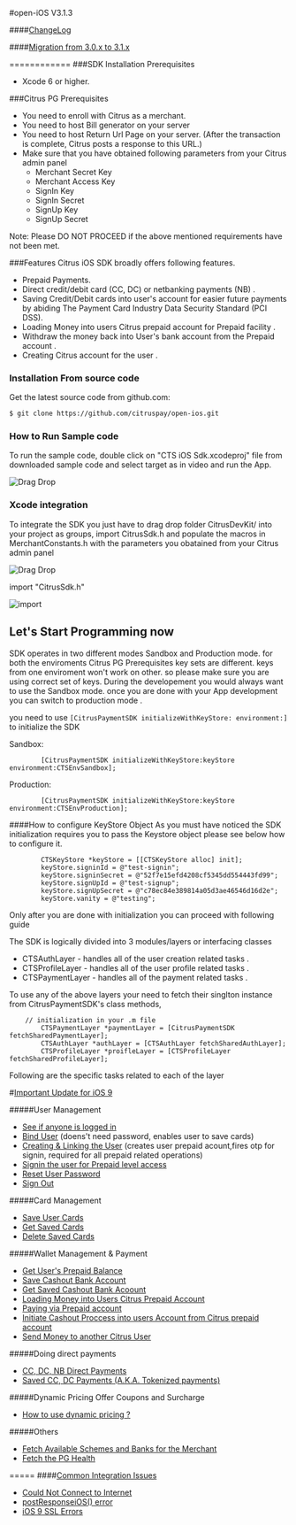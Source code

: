 
#open-iOS V3.1.3

####[ChangeLog](https://github.com/citruspay/open-ios/wiki/ChangeLog)

####[Migration from 3.0.x to 3.1.x](https://github.com/citruspay/open-ios/wiki/5-Migration-From-V-3.0.x-to-V-3.1.x)


============
###SDK Installation Prerequisites
   * Xcode 6 or higher.
   
###Citrus PG Prerequisites
* You need to enroll with Citrus as a merchant.
* You need to host Bill generator on your server
* You need to host Return Url Page on your server. (After the transaction is complete, Citrus posts a response to this URL.)
* Make sure that you have obtained following parameters from your Citrus admin panel
	* Merchant Secret Key
	* Merchant Access Key
	* SignIn Key
	* SignIn Secret
	* SignUp Key
	* SignUp Secret

Note: Please DO NOT PROCEED if the above mentioned requirements have not been met.

###Features
Citrus iOS SDK broadly offers following features.
* Prepaid Payments.
* Direct credit/debit card (CC, DC) or netbanking payments (NB) .
* Saving Credit/Debit cards into user's account for easier future payments by abiding The Payment Card Industry Data Security Standard (PCI DSS).
* Loading Money into users Citrus prepaid account for Prepaid facility .
* Withdraw the money back into User's bank account from the Prepaid account .
* Creating Citrus account for the user .



### Installation From source code
Get the latest source code from github.com:
```bash
$ git clone https://github.com/citruspay/open-ios.git
```
### How to Run Sample code 
To run the sample code, double click on "CTS iOS Sdk.xcodeproj" file from downloaded sample code and select target as in video and run the App.

![Drag Drop](http://g.recordit.co/frxNZEzITj.gif)

### Xcode integration

To integrate the SDK you just have to drag drop folder CitrusDevKit/  into your project as groups, import CitrusSdk.h and populate the macros in MerchantConstants.h with the parameters you obatained from your Citrus admin panel

![Drag Drop](https://dl.dropboxusercontent.com/u/6397934/citrus/SDKScreens/Integrate.gif)

import "CitrusSdk.h"

![import](https://dl.dropboxusercontent.com/u/6397934/citrus/GIT/Import.png)

## Let's Start Programming now

SDK operates in two different modes Sandbox and Production mode. for both the enviroments Citrus PG Prerequisites key sets are different. keys from one enviroment won't work on other. so please make sure you are using correct set of keys.
During the developement you would always want to use the Sandbox mode. once you are done with your App development you can switch to production mode . 

you need to use `[CitrusPaymentSDK initializeWithKeyStore: environment:]` to initialize the SDK

Sandbox:

		    [CitrusPaymentSDK initializeWithKeyStore:keyStore environment:CTSEnvSandbox];

Production:

		    [CitrusPaymentSDK initializeWithKeyStore:keyStore environment:CTSEnvProduction];


####How to configure KeyStore Object
   As you must have noticed the SDK initialization requires you to pass the Keystore object please see below how to configure it.     
   
   
   
		    CTSKeyStore *keyStore = [[CTSKeyStore alloc] init];
		    keyStore.signinId = @"test-signin";
		    keyStore.signinSecret = @"52f7e15efd4208cf5345dd554443fd99";
		    keyStore.signUpId = @"test-signup";
		    keyStore.signUpSecret = @"c78ec84e389814a05d3ae46546d16d2e";
		    keyStore.vanity = @"testing";


Only after you are done with initialization you can proceed with following guide 

The SDK is logically divided into 3 modules/layers or interfacing classes
 * CTSAuthLayer - handles all of the user creation related tasks .
 * CTSProfileLayer - handles all of the user profile related tasks .
 * CTSPaymentLayer - handles all of the payment related tasks .
 
To use any of the above layers your need to fetch their singlton instance from CitrusPaymentSDK's class methods,


		
		// initialization in your .m file
			CTSPaymentLayer *paymentLayer = [CitrusPaymentSDK fetchSharedPaymentLayer];
			CTSAuthLayer *authLayer = [CTSAuthLayer fetchSharedAuthLayer];
           	CTSProfileLayer *proifleLayer = [CTSProfileLayer fetchSharedProfileLayer];
   
 

Following are the specific tasks related to each of the layer 

#[Important Update for iOS 9](https://github.com/citruspay/open-ios/wiki/4.-Common-Errors#ios-9-ssl-errors--fix)


#####User Management
 * [See if anyone is logged in](https://github.com/citruspay/open-ios/wiki/1.--Integrating-CTSAuthLayer#see-if-anyone-is-logged-in)
 * [Bind User](https://github.com/citruspay/open-ios/wiki/1.--Integrating-CTSAuthLayer#bind-user) (doens't need password, enables user to save cards)
 * [Creating & Linking the User](https://github.com/citruspay/open-ios/wiki/1.--Integrating-CTSAuthLayer#get-users-prepaid-level-access-link-user) (creates user prepaid acount,fires otp for signin, required for all prepaid related operations)
 * [Signin the user for Prepaid level access](https://github.com/citruspay/open-ios/wiki/1.--Integrating-CTSAuthLayer#sign-in-the-user-for-prepaid-level-access)
 * [Reset User Password](https://github.com/citruspay/open-ios/wiki/1.--Integrating-CTSAuthLayer#reset-user-password)
 * [Sign Out](https://github.com/citruspay/open-ios/wiki/1.--Integrating-CTSAuthLayer#sign-out)
 

#####Card Management
 * [Save User Cards](https://github.com/citruspay/open-ios/wiki/2.--Integrating-CTSProfileLayer#save-user-cards)
 * [Get Saved Cards](https://github.com/citruspay/open-ios/wiki/2.--Integrating-CTSProfileLayer#get-saved-cards)
 * [Delete Saved Cards](https://github.com/citruspay/open-ios/wiki/2.--Integrating-CTSProfileLayer#delete-saved-cards)
 
#####Wallet Management & Payment
 * [Get User's Prepaid Balance](https://github.com/citruspay/open-ios/wiki/2.--Integrating-CTSProfileLayer#get-users-prepaid-balance)
 * [Save Cashout Bank Account](https://github.com/citruspay/open-ios/wiki/2.--Integrating-CTSProfileLayer#save-cash-out-bank-account)
 * [Get Saved Cashout Bank Acoount](https://github.com/citruspay/open-ios/wiki/2.--Integrating-CTSProfileLayer#get-saved-cashout-bank-acoount)
 * [Loading Money into Users Citrus Prepaid Account](https://github.com/citruspay/open-ios/wiki/3.--Integrating-CTSPaymentLayer#loading-money-into-users-citrus-prepaid-account)
 * [Paying via Prepaid account](https://github.com/citruspay/open-ios/wiki/3.--Integrating-CTSPaymentLayer#paying-via-prepaid-accountcitrus-cash)
 * [Initiate Cashout Proccess into users Account from Citrus prepaid account](https://github.com/citruspay/open-ios/wiki/3.--Integrating-CTSPaymentLayer#initiate-cashout-process-into-users-account-from-citrus-prepaid-account)
 * [Send Money to another Citrus User](https://github.com/citruspay/open-ios/wiki/3.--Integrating-CTSPaymentLayer#send-money-to-another-citrus-user)
 


#####Doing direct payments
  * [CC, DC, NB Direct Payments](https://github.com/citruspay/open-ios/wiki/3.--Integrating-CTSPaymentLayer#cc-dc-nb-direct-payments)
  * [Saved CC, DC Payments (A.K.A. Tokenized payments)](https://github.com/citruspay/open-ios/wiki/3.--Integrating-CTSPaymentLayer#saved-cc-dc-payments-aka-tokenized-payments)

#####Dynamic Pricing Offer Coupons and Surcharge
* [How to use dynamic pricing ?](https://github.com/citruspay/open-ios/wiki/3.--Integrating-CTSPaymentLayer#dynamic-pricing-offer-coupons-surcharge)

#####Others
  * [Fetch Available Schemes and Banks for the Merchant](https://github.com/citruspay/open-ios/wiki/3.--Integrating-CTSPaymentLayer#fetch-available-schemes-and-banks-for-the-merchant)
  * [Fetch the PG Health](https://github.com/citruspay/open-ios/wiki/3.--Integrating-CTSPaymentLayer#fetch-the-pg-health)


=====
####[Common Integration Issues](https://github.com/citruspay/open-ios/wiki/4.-Common-Errors)
* [Could Not Connect to Internet](https://github.com/citruspay/open-ios/wiki/4.-Common-Errors#could-not-connect-to-internet)
* [postResponseiOS() error](https://github.com/citruspay/open-ios/wiki/4.-Common-Errors#postresponseios-error)
* [iOS 9 SSL Errors](https://github.com/citruspay/open-ios/wiki/4.-Common-Errors#ios-9-ssl-errors--fix)





